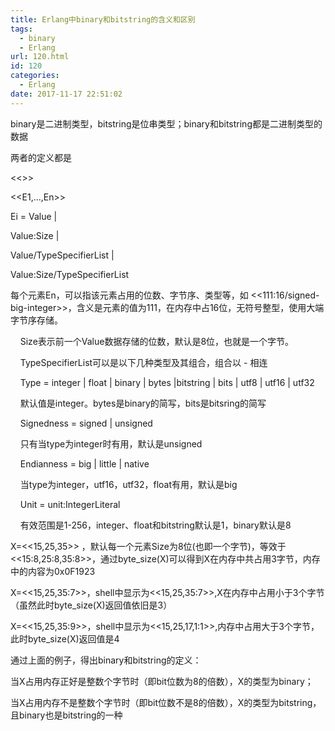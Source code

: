 ```yaml
---
title: Erlang中binary和bitstring的含义和区别
tags:
  - binary
  - Erlang
url: 120.html
id: 120
categories:
  - Erlang
date: 2017-11-17 22:51:02
---
```


binary是二进制类型，bitstring是位串类型；binary和bitstring都是二进制类型的数据

两者的定义都是

<<>>

<<E1,...,En>>

Ei = Value |

Value:Size |

Value/TypeSpecifierList |

Value:Size/TypeSpecifierList

每个元素En，可以指该元素占用的位数、字节序、类型等，如 <<111:16/signed-big-integer>>，含义是元素的值为111，在内存中占16位，无符号整型，使用大端字节序存储。

    Size表示前一个Value数据存储的位数，默认是8位，也就是一个字节。

    TypeSpecifierList可以是以下几种类型及其组合，组合以 - 相连

    Type = integer | float | binary | bytes |bitstring | bits | utf8 | utf16 | utf32

    默认值是integer。bytes是binary的简写，bits是bitsring的简写

    Signedness = signed | unsigned

    只有当type为integer时有用，默认是unsigned

    Endianness = big | little | native

    当type为integer，utf16，utf32，float有用，默认是big

    Unit = unit:IntegerLiteral

    有效范围是1-256，integer、float和bitstring默认是1，binary默认是8

X=<<15,25,35>> ，默认每一个元素Size为8位(也即一个字节)，等效于<<15:8,25:8,35:8>>，通过byte_size(X)可以得到X在内存中共占用3字节，内存中的内容为0x0F1923

X=<<15,25,35:7>>，shell中显示为<<15,25,35:7>>,X在内存中占用小于3个字节（虽然此时byte_size(X)返回值依旧是3）

X=<<15,25,35:9>>，shell中显示为<<15,25,17,1:1>>,内存中占用大于3个字节，此时byte_size(X)返回值是4

通过上面的例子，得出binary和bitstring的定义：

当X占用内存正好是整数个字节时（即bit位数为8的倍数），X的类型为binary；

当X占用内存不是整数个字节时（即bit位数不是8的倍数），X的类型为bitstring，且binary也是bitstring的一种